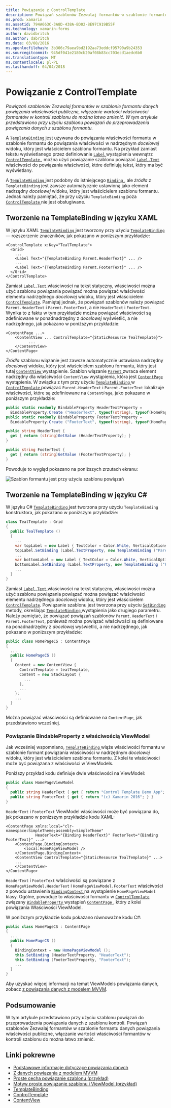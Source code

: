 ```yaml
---
title: Powiązanie z ControlTemplate
description: Powiązań szablonów Zezwalaj formantów w szablonie formantu danych powiązania właściwości publiczne, włączanie wartości właściwości formantów w kontroli szablonu do można łatwo zmienić. W tym artykule przedstawiono przy użyciu szablonu powiązań do przeprowadzenia powiązania danych z szablonu formantu.
ms.prod: xamarin
ms.assetid: 794A663C-3A8D-438A-BD02-8E97C919B55F
ms.technology: xamarin-forms
author: davidbritch
ms.author: dabritch
ms.date: 03/08/2016
ms.openlocfilehash: 3b306c79aea9bd2192aa73eddcf95790a9b24353
ms.sourcegitcommit: 945df041e2180cb20af08b83cc703ecd1aedc6b0
ms.translationtype: MT
ms.contentlocale: pl-PL
ms.lasthandoff: 04/04/2018
---
```

# <a name="binding-from-a-controltemplate"></a>Powiązanie z ControlTemplate

_Powiązań szablonów Zezwalaj formantów w szablonie formantu danych powiązania właściwości publiczne, włączanie wartości właściwości formantów w kontroli szablonu do można łatwo zmienić. W tym artykule przedstawiono przy użyciu szablonu powiązań do przeprowadzenia powiązania danych z szablonu formantu._

A [ `TemplateBinding` ](https://developer.xamarin.com/api/type/Xamarin.Forms.TemplateBinding/) jest używana do powiązania właściwości formantu w szablonie formantu do powiązania właściwości w nadrzędnym *docelowej* widoku, który jest właścicielem szablonu formantu. Na przykład zamiast tekstu wyświetlanego przez definiowanie [ `Label` ](https://developer.xamarin.com/api/type/Xamarin.Forms.Label/) wystąpienia wewnątrz [ `ControlTemplate` ](https://developer.xamarin.com/api/type/Xamarin.Forms.ControlTemplate/), można użyć powiązanie szablonu powiązać [ `Label.Text` ](https://developer.xamarin.com/api/property/Xamarin.Forms.Label.Text/) właściwości do powiązania właściwości, które definiują tekst, który ma być wyświetlany.

A [ `TemplateBinding` ](https://developer.xamarin.com/api/type/Xamarin.Forms.TemplateBinding/) jest podobny do istniejącego [ `Binding` ](https://developer.xamarin.com/api/type/Xamarin.Forms.Binding/), ale *źródła* z `TemplateBinding` jest zawsze automatycznie ustawioną jako element nadrzędny *docelowej* widoku, który jest właścicielem szablonu formantu. Jednak należy pamiętać, że przy użyciu `TemplateBinding` poza [ `ControlTemplate` ](https://developer.xamarin.com/api/type/Xamarin.Forms.ControlTemplate/) nie jest obsługiwane.

## <a name="creating-a-templatebinding-in-xaml"></a>Tworzenie na TemplateBinding w języku XAML

W języku XAML [ `TemplateBinding` ](https://developer.xamarin.com/api/type/Xamarin.Forms.TemplateBinding/) jest tworzony przy użyciu [ `TemplateBinding` ](https://developer.xamarin.com/api/type/Xamarin.Forms.Xaml.TemplateBindingExtension/) — rozszerzenie znaczników, jak pokazano w poniższym przykładzie:

```xaml
<ControlTemplate x:Key="TealTemplate">
  <Grid>
    ...
    <Label Text="{TemplateBinding Parent.HeaderText}" ... />
    ...
    <Label Text="{TemplateBinding Parent.FooterText}" ... />
  </Grid>
</ControlTemplate>
```

Zamiast [ `Label.Text` ](https://developer.xamarin.com/api/property/Xamarin.Forms.Label.Text/) właściwości na tekst statyczny, właściwości można użyć szablonu powiązania powiązać można powiązać właściwości elementu nadrzędnego *docelowej* widoku, który jest właścicielem [ `ControlTemplate`](https://developer.xamarin.com/api/type/Xamarin.Forms.ControlTemplate/). Pamiętaj jednak, że powiązań szablonów należy powiązać `Parent.HeaderText` i `Parent.FooterText`, a nie `HeaderText` i `FooterText`. Wynika to z faktu w tym przykładzie można powiązać właściwości są zdefiniowane w ponadnadrzędny z *docelowej* wyświetlić, a nie nadrzędnego, jak pokazano w poniższym przykładzie:

```xaml
<ContentPage ...>
    <ContentView ... ControlTemplate="{StaticResource TealTemplate}">
          ...
    </ContentView>
</ContentPage>
```

*Źródła* szablonu wiązanie jest zawsze automatycznie ustawiana nadrzędny *docelowej* widoku, który jest właścicielem szablonu formantu, który jest tutaj [ `ContentView` ](https://developer.xamarin.com/api/type/Xamarin.Forms.ContentView/) wystąpienie. Szablon wiązanie [ `Parent` ](https://developer.xamarin.com/api/property/Xamarin.Forms.Element.Parent/) zwraca element nadrzędny dla właściwości `ContentView` wystąpienia, która jest [ `ContentPage` ](https://developer.xamarin.com/api/type/Xamarin.Forms.ContentPage/) wystąpienia. W związku z tym przy użyciu [ `TemplateBinding` ](https://developer.xamarin.com/api/type/Xamarin.Forms.TemplateBinding/) w [ `ControlTemplate` ](https://developer.xamarin.com/api/type/Xamarin.Forms.ControlTemplate/) powiązać `Parent.HeaderText` i `Parent.FooterText` lokalizuje właściwości, które są zdefiniowane na `ContentPage`, jako pokazano w poniższym przykładzie:

```csharp
public static readonly BindableProperty HeaderTextProperty =
  BindableProperty.Create ("HeaderText", typeof(string), typeof(HomePage), "Control Template Demo App");
public static readonly BindableProperty FooterTextProperty =
  BindableProperty.Create ("FooterText", typeof(string), typeof(HomePage), "(c) Xamarin 2016");

public string HeaderText {
  get { return (string)GetValue (HeaderTextProperty); }
}

public string FooterText {
  get { return (string)GetValue (FooterTextProperty); }
}
```

Powoduje to wygląd pokazano na poniższych zrzutach ekranu:

![](template-binding-images/teal-theme.png "Szablon formantu jest przy użyciu szablonu powiązań")

## <a name="creating-a-templatebinding-in-c35"></a>Tworzenie na TemplateBinding w języku C&#35;

W języku C# [ `TemplateBinding` ](https://developer.xamarin.com/api/type/Xamarin.Forms.TemplateBinding/) jest tworzona przy użyciu `TemplateBinding` konstruktora, jak pokazano w poniższym przykładzie:

```csharp
class TealTemplate : Grid
{
  public TealTemplate ()
  {
    ...
    var topLabel = new Label { TextColor = Color.White, VerticalOptions = LayoutOptions.Center };
    topLabel.SetBinding (Label.TextProperty, new TemplateBinding ("Parent.HeaderText"));
    ...
    var bottomLabel = new Label { TextColor = Color.White, VerticalOptions = LayoutOptions.Center };
    bottomLabel.SetBinding (Label.TextProperty, new TemplateBinding ("Parent.FooterText"));
    ...
  }
}
```

Zamiast [ `Label.Text` ](https://developer.xamarin.com/api/property/Xamarin.Forms.Label.Text/) właściwości na tekst statyczny, właściwości można użyć szablonu powiązania powiązać można powiązać właściwości elementu nadrzędnego *docelowej* widoku, który jest właścicielem [ `ControlTemplate`](https://developer.xamarin.com/api/type/Xamarin.Forms.ControlTemplate/). Powiązanie szablonu jest tworzona przy użyciu [ `SetBinding` ](https://developer.xamarin.com/api/member/Xamarin.Forms.BindableObject.SetBinding/p/Xamarin.Forms.BindableProperty/Xamarin.Forms.BindingBase/) metody, określając [ `TemplateBinding` ](https://developer.xamarin.com/api/type/Xamarin.Forms.TemplateBinding/) wystąpienia jako drugiego parametru. Należy pamiętać, że powiązać powiązań szablonów `Parent.HeaderText` i `Parent.FooterText`, ponieważ można powiązać właściwości są definiowane na ponadnadrzędny z *docelowej* wyświetlić, a nie nadrzędnego, jak pokazano w poniższym przykładzie:

```csharp
public class HomePageCS : ContentPage
{
  ...
  public HomePageCS ()
  {
    Content = new ContentView {
      ControlTemplate = tealTemplate,
      Content = new StackLayout {
        ...
      },
      ...
    };
    ...
  }
}
```

Można powiązać właściwości są definiowane na `ContentPage`, jak przedstawiono wcześniej.

### <a name="binding-a-bindableproperty-to-a-viewmodel-property"></a>Powiązanie BindableProperty z właściwością ViewModel

Jak wcześniej wspomniano, [ `TemplateBinding` ](https://developer.xamarin.com/api/type/Xamarin.Forms.TemplateBinding/) wiąże właściwości formantu w szablonie formant powiązania właściwości w nadrzędnym *docelowej* widoku, który jest właścicielem szablonu formantu. Z kolei te właściwości może być powiązana z właściwości w ViewModels.

Poniższy przykład kodu definiuje dwie właściwości na ViewModel:

```csharp
public class HomePageViewModel
{
  public string HeaderText { get { return "Control Template Demo App"; } }
  public string FooterText { get { return "(c) Xamarin 2016"; } }
}
```

`HeaderText` i `FooterText` ViewModel właściwości może być powiązana do, jak pokazano w poniższym przykładzie kodu XAML:

```xaml
<ContentPage xmlns:local="clr-namespace:SimpleTheme;assembly=SimpleTheme"
             HeaderText="{Binding HeaderText}" FooterText="{Binding FooterText}" ...>
    <ContentPage.BindingContext>
        <local:HomePageViewModel />
    </ContentPage.BindingContext>
    <ContentView ControlTemplate="{StaticResource TealTemplate}" ...>
    ...
    </ContentView>
</ContentPage>
```

`HeaderText` i `FooterText` właściwości są powiązane z `HomePageViewModel.HeaderText` i `HomePageViewModel.FooterText` właściwości z powodu ustawienia [ `BindingContext` ](https://developer.xamarin.com/api/property/Xamarin.Forms.BindableObject.BindingContext/) na wystąpienie `HomePageViewModel` klasy. Ogólne, powoduje to właściwości formantu w [ `ControlTemplate` ](https://developer.xamarin.com/api/type/Xamarin.Forms.ControlTemplate/) związany [ `BindableProperty` ](https://developer.xamarin.com/api/type/Xamarin.Forms.BindableProperty/) wystąpień [ `ContentPage` ](https://developer.xamarin.com/api/type/Xamarin.Forms.ContentPage/), który z kolei powiązania Właściwości ViewModel.

W poniższym przykładzie kodu pokazano równoważne kodu C#:

```csharp
public class HomePageCS : ContentPage
{
  ...
  public HomePageCS ()
  {
    BindingContext = new HomePageViewModel ();
    this.SetBinding (HeaderTextProperty, "HeaderText");
    this.SetBinding (FooterTextProperty, "FooterText");
    ...
  }
}
```

Aby uzyskać więcej informacji na temat ViewModels powiązania danych, zobacz [z powiązania danych z modelem MVVM](~/xamarin-forms/xaml/xaml-basics/data-bindings-to-mvvm.md).

## <a name="summary"></a>Podsumowanie

W tym artykule przedstawiono przy użyciu szablonu powiązań do przeprowadzenia powiązania danych z szablonu kontroli. Powiązań szablonów Zezwalaj formantów w szablonie formantu danych powiązania właściwości publiczne, włączanie wartości właściwości formantów w kontroli szablonu do można łatwo zmienić.



## <a name="related-links"></a>Linki pokrewne

- [Podstawowe informacje dotyczące powiązania danych](~/xamarin-forms/xaml/xaml-basics/data-binding-basics.md)
- [Z danych powiązania z modelem MVVM](~/xamarin-forms/xaml/xaml-basics/data-bindings-to-mvvm.md)
- [Proste cechą powiązanie szablonu (przykład)](https://developer.xamarin.com/samples/xamarin-forms/templates/controltemplates/simplethemewithtemplatebinding/)
- [Motyw proste powiązanie szablonu i ViewModel (przykład)](https://developer.xamarin.com/samples/xamarin-forms/templates/controltemplates/simplethemewithtemplatebindingandviewmodel/)
- [TemplateBinding](https://developer.xamarin.com/api/type/Xamarin.Forms.TemplateBinding/)
- [ControlTemplate](https://developer.xamarin.com/api/type/Xamarin.Forms.ControlTemplate/)
- [ContentView](https://developer.xamarin.com/api/type/Xamarin.Forms.ContentView/)

